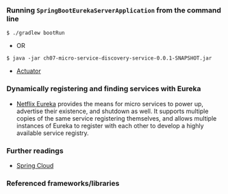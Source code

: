 ### Running `SpringBootEurekaServerApplication` from the command line
```
$ ./gradlew bootRun
```
 - OR
```
$ java -jar ch07-micro-service-discovery-service-0.0.1-SNAPSHOT.jar
```

 - [Actuator](http://localhost:8761/actuator)

### Dynamically registering and finding services with Eureka

 - [Netflix Eureka](https://github.com/Netflix/eureka) provides the means for micro services to power up,
   advertise their existence, and shutdown as well. It supports multiple copies of the same service
   registering themselves, and allows multiple instances of Eureka to register with each other to develop
   a highly available service registry.

### Further readings

 - [Spring Cloud](https://spring.io/projects/spring-cloud)

### Referenced frameworks/libraries

















